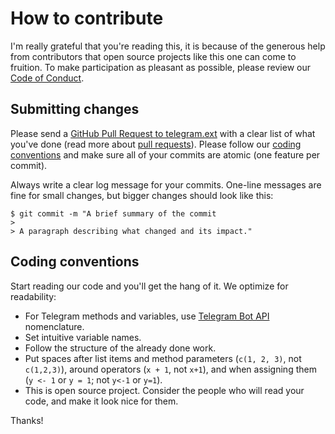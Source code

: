 # How to contribute

I'm really grateful that you're reading this, it is because of the generous help from contributors that open source projects like this one can come to fruition.
To make participation as pleasant as possible, please review our [Code of Conduct](https://github.com/ebeneditos/telegram.ext/blob/master/CODE_OF_CONDUCT.md).

## Submitting changes

Please send a [GitHub Pull Request to telegram.ext](https://github.com/ebeneditos/telegram.ext/pull/new/master) with a clear list of what you've done (read more about [pull requests](http://help.github.com/pull-requests/)). Please follow our [coding conventions](CONTRIBUTING.md#coding-conventions) and make sure all of your commits are atomic (one feature per commit).

Always write a clear log message for your commits. One-line messages are fine for small changes, but bigger changes should look like this:

    $ git commit -m "A brief summary of the commit
    > 
    > A paragraph describing what changed and its impact."

## Coding conventions

Start reading our code and you'll get the hang of it. We optimize for readability:

  * For Telegram methods and variables, use [Telegram Bot API](http://core.telegram.org/bots/api) nomenclature.
  * Set intuitive variable names.
  * Follow the structure of the already done work.
  * Put spaces after list items and method parameters (`c(1, 2, 3)`, not `c(1,2,3)`), around operators (`x + 1`, not `x+1`), and when assigning them (`y <- 1` or `y = 1`; not `y<-1` or `y=1`).
  * This is open source project. Consider the people who will read your code, and make it look nice for them.

Thanks!
